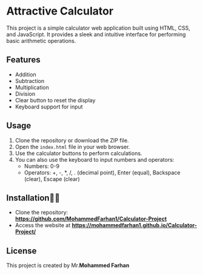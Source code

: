 # Attractive Calculator

This project is a simple calculator web application built using HTML, CSS, and JavaScript. It provides a sleek and intuitive interface for performing basic arithmetic operations.

## Features
- Addition
- Subtraction
- Multiplication
- Division
- Clear button to reset the display
- Keyboard support for input

## Usage
1. Clone the repository or download the ZIP file.
2. Open the `index.html` file in your web browser.
3. Use the calculator buttons to perform calculations.
4. You can also use the keyboard to input numbers and operators:
   - Numbers: 0-9
   - Operators: +, -, *, /, . (decimal point), Enter (equal), Backspace (clear), Escape (clear)

## Installation🧑‍🔧
- Clone the repository: **https://github.com/MohammedFarhan1/Calculator-Project**
- Access the website at **https://mohammedfarhan1.github.io/Calculator-Project/**

## License
This project is created by Mr.**Mohammed Farhan**
